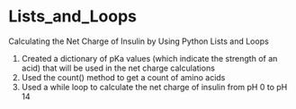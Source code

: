 # Lists_and_Loops
 Calculating the Net Charge of Insulin by Using Python Lists and Loops

1. Created a dictionary of pKa values (which indicate the strength of an acid) that will be used in the net charge calculations
2. Used the count() method to get a count of amino acids
3. Used a while loop to calculate the net charge of insulin from pH 0 to pH 14
